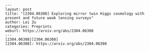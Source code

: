     ---
    layout: post
    title: "[2304.06308] Exploring mirror twin Higgs cosmology with present and future weak lensing surveys"
    author: Lei Zu
    categories: Preprints
    weburl: https://arxiv.org/abs/2304.06308
    ---
    [2304.06308][2304.06308]
    [2304.06308]: https://arxiv.org/abs/2304.06308
